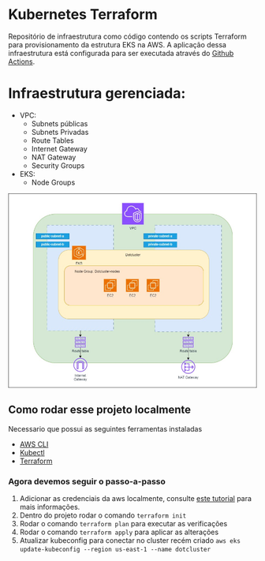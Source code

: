 # Kubernetes Terraform
Repositório de infraestrutura como código contendo os scripts Terraform para provisionamento da estrutura EKS na AWS. A aplicação dessa infraestrutura está configurada para ser executada através do [Github Actions](https://docs.github.com/pt/actions/about-github-actions/understanding-github-actions).

# Infraestrutura gerenciada:
- VPC:
    - Subnets públicas
    - Subnets Privadas
    - Route Tables
    - Internet Gateway
    - NAT Gateway
    - Security Groups
- EKS:
    - Node Groups

![arquitetura](docs/archtecture.jpg)

## Como rodar esse projeto localmente
Necessario que possui as seguintes ferramentas instaladas
 - [AWS CLI](https://docs.aws.amazon.com/cli/latest/userguide/getting-started-install.html)
 - [Kubectl](https://kubernetes.io/pt-br/docs/tasks/tools/)
 - [Terraform](https://developer.hashicorp.com/terraform/install?product_intent=terraform)

### Agora devemos seguir o passo-a-passo
1. Adicionar as credenciais da aws localmente, consulte [este tutorial](https://docs.aws.amazon.com/cli/v1/userguide/cli-chap-configure.html) para mais informações.
2. Dentro do projeto rodar o comando `terraform init`
3. Rodar o comando `terraform plan` para executar as verificações
4. Rodar o comando `terraform apply` para aplicar as alterações
5. Atualizar kubeconfig para conectar no cluster recém criado `aws eks update-kubeconfig --region us-east-1 --name dotcluster`
